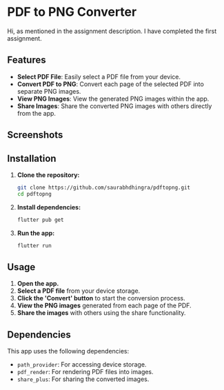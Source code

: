 # PDF to PNG Converter
Hi, as mentioned in the assignment description. I have completed the first assignment.

## Features

- **Select PDF File**: Easily select a PDF file from your device.
- **Convert PDF to PNG**: Convert each page of the selected PDF into separate PNG images.
- **View PNG Images**: View the generated PNG images within the app.
- **Share Images**: Share the converted PNG images with others directly from the app.

## Screenshots



## Installation

1. **Clone the repository:**

    ```bash
    git clone https://github.com/saurabhdhingra/pdftopng.git
    cd pdftopng
    ```

2. **Install dependencies:**

    ```bash
    flutter pub get
    ```

3. **Run the app:**

    ```bash
    flutter run
    ```

## Usage

1. **Open the app.**
2. **Select a PDF file** from your device storage.
3. **Click the 'Convert' button** to start the conversion process.
4. **View the PNG images** generated from each page of the PDF.
5. **Share the images** with others using the share functionality.

## Dependencies

This app uses the following dependencies:

- `path_provider`: For accessing device storage.
- `pdf_render`: For rendering PDF files into images.
- `share_plus`: For sharing the converted images.

